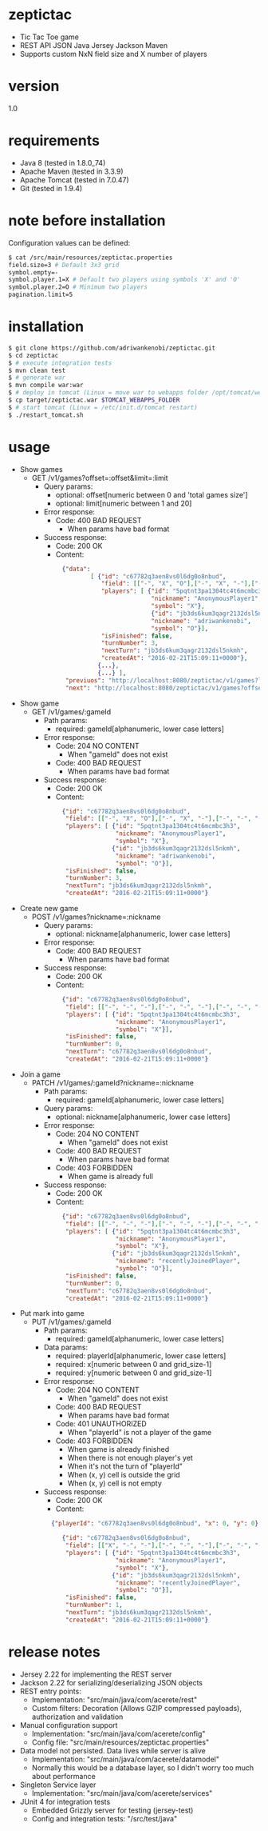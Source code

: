 # zeptictac
- Tic Tac Toe game
- REST API JSON Java Jersey Jackson Maven
- Supports custom NxN field size and X number of players

# version
1.0

# requirements
- Java 8 (tested in 1.8.0_74)
- Apache Maven (tested in 3.3.9)
- Apache Tomcat (tested in 7.0.47)
- Git (tested in 1.9.4)

# note before installation
Configuration values can be defined:
```sh
$ cat /src/main/resources/zeptictac.properties
field.size=3 # Default 3x3 grid
symbol.empty=-
symbol.player.1=X # Default two players using symbols 'X' and 'O'
symbol.player.2=O # Minimum two players
pagination.limit=5
```

# installation
```sh
$ git clone https://github.com/adriwankenobi/zeptictac.git
$ cd zeptictac
$ # execute integration tests
$ mvn clean test
$ # generate war
$ mvn compile war:war
$ # deploy in tomcat (Linux = move war to webapps folder /opt/tomcat/webapps)
$ cp target/zeptictac.war $TOMCAT_WEBAPPS_FOLDER
$ # start tomcat (Linux = /etc/init.d/tomcat restart)
$ ./restart_tomcat.sh
```

# usage
- Show games
    - GET /v1/games?offset=:offset&limit=:limit
        - Query params:
            - optional: offset[numeric between 0 and 'total games size']
            - optional: limit[numeric between 1 and 20]
        - Error response:
            - Code: 400 BAD REQUEST
                -  When params have bad format
        - Success response:
            - Code: 200 OK
            - Content: 
```json 
               {"data":
                       [ {"id": "c67782q3aen8vs0l6dg0o8nbud",
                          "field": [["-", "X", "O"],["-", "X", "-"],["-", "-", "-"]],
                          "players": [ {"id": "5pqtnt3pa1304tc4t6mcmbc3h3",
                                        "nickname": "AnonymousPlayer1",
                                        "symbol": "X"},
                                        {"id": "jb3ds6kum3qagr2132dsl5nkmh",
                                        "nickname": "adriwankenobi",
                                        "symbol": "O"}],
                          "isFinished": false,
                          "turnNumber": 3,
                          "nextTurn": "jb3ds6kum3qagr2132dsl5nkmh",
                          "createdAt": "2016-02-21T15:09:11+0000"},
                         {...},
                         {...} ],
                "previuos": "http://localhost:8080/zeptictac/v1/games?limit=3",
                "next": "http://localhost:8080/zeptictac/v1/games?offset=6&limit=3"}
```
- Show game
    - GET /v1/games/:gameId
        - Path params:
            - required: gameId[alphanumeric, lower case letters]
        - Error response:
            - Code: 204 NO CONTENT 
                - When "gameId" does not exist
            - Code: 400 BAD REQUEST
                -  When params have bad format
        - Success response:
            - Code: 200 OK
            - Content: 
```json 
               {"id": "c67782q3aen8vs0l6dg0o8nbud",
                "field": [["-", "X", "O"],["-", "X", "-"],["-", "-", "-"]],
                "players": [ {"id": "5pqtnt3pa1304tc4t6mcmbc3h3",
                              "nickname": "AnonymousPlayer1",
                              "symbol": "X"},
                             {"id": "jb3ds6kum3qagr2132dsl5nkmh",
                              "nickname": "adriwankenobi",
                              "symbol": "O"}],
                "isFinished": false,
                "turnNumber": 3,
                "nextTurn": "jb3ds6kum3qagr2132dsl5nkmh",
                "createdAt": "2016-02-21T15:09:11+0000"}
```
- Create new game
    - POST /v1/games?nickname=:nickname
        - Query params:
            - optional: nickname[alphanumeric, lower case letters]
        - Error response:
            - Code: 400 BAD REQUEST
                -  When params have bad format
        - Success response:
            - Code: 200 OK
            - Content: 
```json 
               {"id": "c67782q3aen8vs0l6dg0o8nbud",
                "field": [["-", "-", "-"],["-", "-", "-"],["-", "-", "-"]],
                "players": [ {"id": "5pqtnt3pa1304tc4t6mcmbc3h3",
                              "nickname": "AnonymousPlayer1",
                              "symbol": "X"}],
                "isFinished": false,
                "turnNumber": 0,
                "nextTurn": "c67782q3aen8vs0l6dg0o8nbud",
                "createdAt": "2016-02-21T15:09:11+0000"}
```
- Join a game
    - PATCH /v1/games/:gameId?nickname=:nickname
        - Path params:
            - required: gameId[alphanumeric, lower case letters]
        - Query params:
            - optional: nickname[alphanumeric, lower case letters]
        - Error response:
            - Code: 204 NO CONTENT 
                - When "gameId" does not exist
            - Code: 400 BAD REQUEST
                -  When params have bad format
            - Code: 403 FORBIDDEN
                - When game is already full
        - Success response:
            - Code: 200 OK
            - Content: 
```json 
               {"id": "c67782q3aen8vs0l6dg0o8nbud",
                "field": [["-", "-", "-"],["-", "-", "-"],["-", "-", "-"]],
                "players": [ {"id": "5pqtnt3pa1304tc4t6mcmbc3h3",
                              "nickname": "AnonymousPlayer1",
                              "symbol": "X"},
                             {"id": "jb3ds6kum3qagr2132dsl5nkmh",
                              "nickname": "recentlyJoinedPlayer",
                              "symbol": "O"}],
                "isFinished": false,
                "turnNumber": 0,
                "nextTurn": "c67782q3aen8vs0l6dg0o8nbud",
                "createdAt": "2016-02-21T15:09:11+0000"}
```
- Put mark into game
    - PUT /v1/games/:gameId
        - Path params:
            - required: gameId[alphanumeric, lower case letters]
        - Data params:
            - required: playerId[alphanumeric, lower case letters]
            - required: x[numeric between 0 and grid_size-1]
            - required: y[numeric between 0 and grid_size-1]
        - Error response:
            - Code: 204 NO CONTENT 
                - When "gameId" does not exist
            - Code: 400 BAD REQUEST
                -  When params have bad format
            - Code: 401 UNAUTHORIZED
                - When "playerId" is not a player of the game
            - Code: 403 FORBIDDEN
                - When game is already finished
                - When there is not enough player's yet
                - When it's not the turn of "playerId"
                - When (x, y) cell is outside the grid
                - When (x, y) cell is not empty
        - Success response:
            - Code: 200 OK
            - Content: 
```json 
            {"playerId": "c67782q3aen8vs0l6dg0o8nbud", "x": 0, "y": 0}
```
```json 
               {"id": "c67782q3aen8vs0l6dg0o8nbud",
                "field": [["X", "-", "-"],["-", "-", "-"],["-", "-", "-"]],
                "players": [ {"id": "5pqtnt3pa1304tc4t6mcmbc3h3",
                              "nickname": "AnonymousPlayer1",
                              "symbol": "X"},
                             {"id": "jb3ds6kum3qagr2132dsl5nkmh",
                              "nickname": "recentlyJoinedPlayer",
                              "symbol": "O"}],
                "isFinished": false,
                "turnNumber": 1,
                "nextTurn": "jb3ds6kum3qagr2132dsl5nkmh",
                "createdAt": "2016-02-21T15:09:11+0000"}
```

# release notes
- Jersey 2.22 for implementing the REST server
- Jackson 2.22 for serializing/deserializing JSON objects
- REST entry points:
    - Implementation: "src/main/java/com/acerete/rest"
    - Custom filters: Decoration (Allows GZIP compressed payloads), authorization and validation
- Manual configuration support
    - Implementation: "src/main/java/com/acerete/config"
    - Config file: "src/main/resources/zeptictac.properties"
- Data model not persisted. Data lives while server is alive
    - Implementation: "src/main/java/com/acerete/datamodel"
    - Normally this would be a database layer, so I didn't worry too much about performance
- Singleton Service layer
    - Implementation: "src/main/java/com/acerete/services"
- JUnit 4 for integration tests
    - Embedded Grizzly server for testing (jersey-test)
    - Config and integration tests: "/src/test/java"
